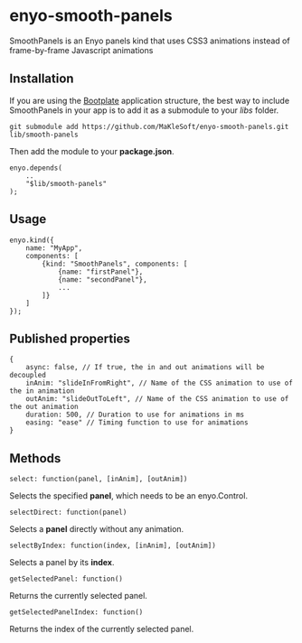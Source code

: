 # enyo-smooth-panels

SmoothPanels is an Enyo panels kind that uses CSS3 animations instead of frame-by-frame Javascript animations

## Installation

If you are using the [Bootplate](https://github.com/enyojs/enyo/wiki/Bootplate) application structure, the best way to include SmoothPanels in your app is to add it as a submodule to your *libs* folder.

    git submodule add https://github.com/MaKleSoft/enyo-smooth-panels.git lib/smooth-panels

Then add the module to your **package.json**.

    enyo.depends(
        ..
        "$lib/smooth-panels"
    );


## Usage

    enyo.kind({
        name: "MyApp",
        components: [
            {kind: "SmoothPanels", components: [
                {name: "firstPanel"},
                {name: "secondPanel"},
                ...
            ]}
        ]
    });

## Published properties

    {
        async: false, // If true, the in and out animations will be decoupled
        inAnim: "slideInFromRight", // Name of the CSS animation to use of the in animation
        outAnim: "slideOutToLeft", // Name of the CSS animation to use of the out animation
        duration: 500, // Duration to use for animations in ms
        easing: "ease" // Timing function to use for animations
    }

## Methods

`select: function(panel, [inAnim], [outAnim])`

Selects the specified **panel**, which needs to be an enyo.Control.

`selectDirect: function(panel)`

Selects a **panel** directly without any animation.

`selectByIndex: function(index, [inAnim], [outAnim])`

Selects a panel by its **index**.

`getSelectedPanel: function()`

Returns the currently selected panel.

`getSelectedPanelIndex: function()`

Returns the index of the currently selected panel.